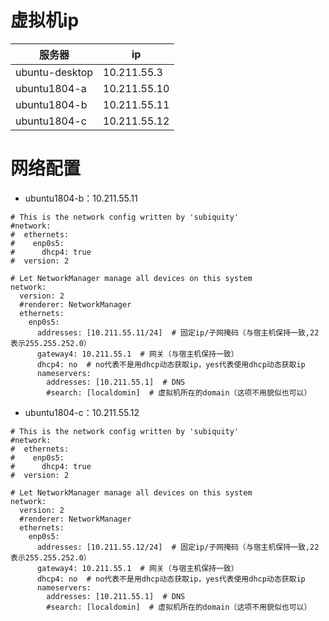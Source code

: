 

# 虚拟机ip


| 服务器         | ip           |
| -------------- | ------------ |
| ubuntu-desktop | 10.211.55.3  |
| ubuntu1804-a   | 10.211.55.10 |
| ubuntu1804-b   | 10.211.55.11 |
| ubuntu1804-c   | 10.211.55.12 |

 



# 网络配置

- ubuntu1804-b：10.211.55.11

```
# This is the network config written by 'subiquity'
#network:
#  ethernets:
#    enp0s5:
#      dhcp4: true
#  version: 2

# Let NetworkManager manage all devices on this system
network:
  version: 2
  #renderer: NetworkManager
  ethernets:
    enp0s5:
      addresses: [10.211.55.11/24]  # 固定ip/子网掩码（与宿主机保持一致,22表示255.255.252.0）
      gateway4: 10.211.55.1  # 网关（与宿主机保持一致）
      dhcp4: no  # no代表不是用dhcp动态获取ip，yes代表使用dhcp动态获取ip
      nameservers:
        addresses: [10.211.55.1]  # DNS
        #search: [localdomin]  # 虚拟机所在的domain（这项不用貌似也可以）
```



- ubuntu1804-c：10.211.55.12

```
# This is the network config written by 'subiquity'
#network:
#  ethernets:
#    enp0s5:
#      dhcp4: true
#  version: 2

# Let NetworkManager manage all devices on this system
network:
  version: 2
  #renderer: NetworkManager
  ethernets:
    enp0s5:
      addresses: [10.211.55.12/24]  # 固定ip/子网掩码（与宿主机保持一致,22表示255.255.252.0）
      gateway4: 10.211.55.1  # 网关（与宿主机保持一致）
      dhcp4: no  # no代表不是用dhcp动态获取ip，yes代表使用dhcp动态获取ip
      nameservers:
        addresses: [10.211.55.1]  # DNS
        #search: [localdomin]  # 虚拟机所在的domain（这项不用貌似也可以）
```

